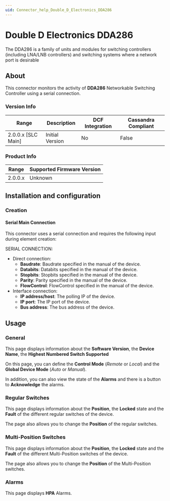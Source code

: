 ```yaml
---
uid: Connector_help_Double_D_Electronics_DDA286
---
```


# Double D Electronics DDA286

The DDA286 is a family of units and modules for switching controllers (including LNA/LNB controllers) and switching systems where a network port is desirable

## About

This connector monitors the activity of **DDA286** Networkable Switching Controller using a serial connection.

### Version Info

| Range | Description | DCF Integration | Cassandra Compliant |
|----------------------|-----------------|---------------------|-------------------------|
| 2.0.0.x \[SLC Main\] | Initial Version | No                  | False                   |

### Product Info

| Range | Supported Firmware Version |
|------------------|-----------------------------|
| 2.0.0.x          | Unknown                     |

## Installation and configuration

### Creation

#### Serial Main Connection

This connector uses a serial connection and requires the following input during element creation:

SERIAL CONNECTION:

- Direct connection:
  - **Baudrate**: Baudrate specified in the manual of the device.
  - **Databits**: Databits specified in the manual of the device.
  - **Stopbits**: Stopbits specified in the manual of the device.
  - **Parity**: Parity specified in the manual of the device.
  - **FlowControl**: FlowControl specified in the manual of the device.
- Interface connection:
  - **IP address/host**: The polling IP of the device.
  - **IP port**: The IP port of the device.
  - **Bus address**: The bus address of the device.

## Usage

### General

This page displays information about the **Software Version**, the **Device Name**, the **Highest Numbered Switch Supported**

On this page, you can define the **Control Mode** (*Remote* or *Local*) and the **Global Device Mode** (*Auto* or *Manual*).

In addition, you can also view the state of the **Alarms** and there is a button to **Acknowledge** the alarms.

### Regular Switches

This page displays information about the **Position**, the **Locked** state and the **Fault** of the different regular switches of the device.

The page also allows you to change the **Position** of the regular switches.

### Multi-Position Switches

This page displays information about the **Position**, the **Locked** state and the **Fault** of the different Multi-Position switches of the device.

The page also allows you to change the **Position** of the Multi-Position switches.

### Alarms

This page displays **HPA** Alarms.
